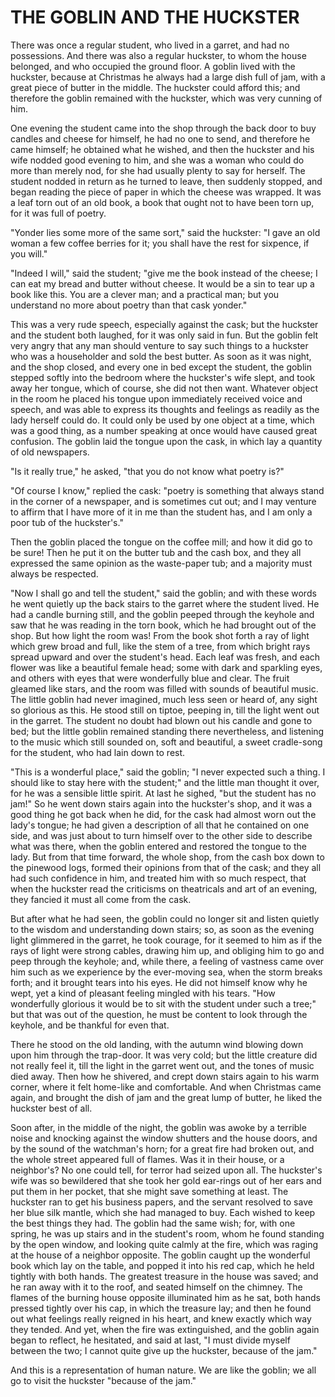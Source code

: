 # THE GOBLIN AND THE HUCKSTER

There was once a regular student, who lived in a garret, and had
no possessions. And there was also a regular huckster, to whom the
house belonged, and who occupied the ground floor. A goblin lived with
the huckster, because at Christmas he always had a large dish full
of jam, with a great piece of butter in the middle. The huckster could
afford this; and therefore the goblin remained with the huckster,
which was very cunning of him.

One evening the student came into the shop through the back door
to buy candles and cheese for himself, he had no one to send, and
therefore he came himself; he obtained what he wished, and then the
huckster and his wife nodded good evening to him, and she was a
woman who could do more than merely nod, for she had usually plenty to
say for herself. The student nodded in return as he turned to leave,
then suddenly stopped, and began reading the piece of paper in which
the cheese was wrapped. It was a leaf torn out of an old book, a
book that ought not to have been torn up, for it was full of poetry.

"Yonder lies some more of the same sort," said the huckster: "I
gave an old woman a few coffee berries for it; you shall have the rest
for sixpence, if you will."

"Indeed I will," said the student; "give me the book instead of
the cheese; I can eat my bread and butter without cheese. It would
be a sin to tear up a book like this. You are a clever man; and a
practical man; but you understand no more about poetry than that
cask yonder."

This was a very rude speech, especially against the cask; but
the huckster and the student both laughed, for it was only said in
fun. But the goblin felt very angry that any man should venture to say
such things to a huckster who was a householder and sold the best
butter. As soon as it was night, and the shop closed, and every one in
bed except the student, the goblin stepped softly into the bedroom
where the huckster's wife slept, and took away her tongue, which of
course, she did not then want. Whatever object in the room he placed
his tongue upon immediately received voice and speech, and was able to
express its thoughts and feelings as readily as the lady herself could
do. It could only be used by one object at a time, which was a good
thing, as a number speaking at once would have caused great confusion.
The goblin laid the tongue upon the cask, in which lay a quantity of
old newspapers.

"Is it really true," he asked, "that you do not know what poetry
is?"

"Of course I know," replied the cask: "poetry is something that
always stand in the corner of a newspaper, and is sometimes cut out;
and I may venture to affirm that I have more of it in me than the
student has, and I am only a poor tub of the huckster's."

Then the goblin placed the tongue on the coffee mill; and how it
did go to be sure! Then he put it on the butter tub and the cash
box, and they all expressed the same opinion as the waste-paper tub;
and a majority must always be respected.

"Now I shall go and tell the student," said the goblin; and with
these words he went quietly up the back stairs to the garret where the
student lived. He had a candle burning still, and the goblin peeped
through the keyhole and saw that he was reading in the torn book,
which he had brought out of the shop. But how light the room was! From
the book shot forth a ray of light which grew broad and full, like the
stem of a tree, from which bright rays spread upward and over the
student's head. Each leaf was fresh, and each flower was like a
beautiful female head; some with dark and sparkling eyes, and others
with eyes that were wonderfully blue and clear. The fruit gleamed like
stars, and the room was filled with sounds of beautiful music. The
little goblin had never imagined, much less seen or heard of, any
sight so glorious as this. He stood still on tiptoe, peeping in,
till the light went out in the garret. The student no doubt had
blown out his candle and gone to bed; but the little goblin remained
standing there nevertheless, and listening to the music which still
sounded on, soft and beautiful, a sweet cradle-song for the student,
who had lain down to rest.

"This is a wonderful place," said the goblin; "I never expected
such a thing. I should like to stay here with the student;" and the
little man thought it over, for he was a sensible little spirit. At
last he sighed, "but the student has no jam!" So he went down stairs
again into the huckster's shop, and it was a good thing he got back
when he did, for the cask had almost worn out the lady's tongue; he
had given a description of all that he contained on one side, and
was just about to turn himself over to the other side to describe what
was there, when the goblin entered and restored the tongue to the
lady. But from that time forward, the whole shop, from the cash box
down to the pinewood logs, formed their opinions from that of the
cask; and they all had such confidence in him, and treated him with so
much respect, that when the huckster read the criticisms on
theatricals and art of an evening, they fancied it must all come
from the cask.

But after what he had seen, the goblin could no longer sit and
listen quietly to the wisdom and understanding down stairs; so, as
soon as the evening light glimmered in the garret, he took courage,
for it seemed to him as if the rays of light were strong cables,
drawing him up, and obliging him to go and peep through the keyhole;
and, while there, a feeling of vastness came over him such as we
experience by the ever-moving sea, when the storm breaks forth; and it
brought tears into his eyes. He did not himself know why he wept,
yet a kind of pleasant feeling mingled with his tears. "How
wonderfully glorious it would be to sit with the student under such
a tree;" but that was out of the question, he must be content to
look through the keyhole, and be thankful for even that.

There he stood on the old landing, with the autumn wind blowing
down upon him through the trap-door. It was very cold; but the
little creature did not really feel it, till the light in the garret
went out, and the tones of music died away. Then how he shivered,
and crept down stairs again to his warm corner, where it felt
home-like and comfortable. And when Christmas came again, and
brought the dish of jam and the great lump of butter, he liked the
huckster best of all.

Soon after, in the middle of the night, the goblin was awoke by
a terrible noise and knocking against the window shutters and the
house doors, and by the sound of the watchman's horn; for a great fire
had broken out, and the whole street appeared full of flames. Was it
in their house, or a neighbor's? No one could tell, for terror had
seized upon all. The huckster's wife was so bewildered that she took
her gold ear-rings out of her ears and put them in her pocket, that
she might save something at least. The huckster ran to get his
business papers, and the servant resolved to save her blue silk
mantle, which she had managed to buy. Each wished to keep the best
things they had. The goblin had the same wish; for, with one spring,
he was up stairs and in the student's room, whom he found standing
by the open window, and looking quite calmly at the fire, which was
raging at the house of a neighbor opposite. The goblin caught up the
wonderful book which lay on the table, and popped it into his red cap,
which he held tightly with both hands. The greatest treasure in the
house was saved; and he ran away with it to the roof, and seated
himself on the chimney. The flames of the burning house opposite
illuminated him as he sat, both hands pressed tightly over his cap, in
which the treasure lay; and then he found out what feelings really
reigned in his heart, and knew exactly which way they tended. And yet,
when the fire was extinguished, and the goblin again began to reflect,
he hesitated, and said at last, "I must divide myself between the two;
I cannot quite give up the huckster, because of the jam."

And this is a representation of human nature. We are like the
goblin; we all go to visit the huckster "because of the jam."





